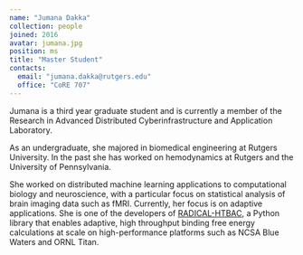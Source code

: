 ```yaml
---
name: "Jumana Dakka"
collection: people
joined: 2016
avatar: jumana.jpg
position: ms
title: "Master Student"
contacts:
  email: "jumana.dakka@rutgers.edu"
  office: "CoRE 707"
---
```


Jumana is a third year graduate student and is currently a member of the Research in Advanced Distributed Cyberinfrastructure and Application Laboratory.

As an undergraduate, she majored in biomedical engineering at Rutgers University. In the past she has worked on hemodynamics at Rutgers and the University of Pennsylvania. 

She worked on distributed machine learning applications to computational biology and neuroscience, with a particular focus on statistical analysis of brain imaging data such as fMRI. Currently, her focus is on adaptive applications. She is one of the developers of [RADICAL-HTBAC](https://github.com/radical-cybertools/htbac), a Python library that enables adaptive, high throughput binding free energy calculations at scale on high-performance platforms such as NCSA Blue Waters and ORNL Titan.  


